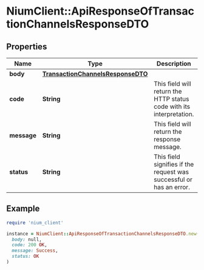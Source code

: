 # NiumClient::ApiResponseOfTransactionChannelsResponseDTO

## Properties

| Name | Type | Description | Notes |
| ---- | ---- | ----------- | ----- |
| **body** | [**TransactionChannelsResponseDTO**](TransactionChannelsResponseDTO.md) |  | [optional] |
| **code** | **String** | This field will return the HTTP status code with its interpretation. | [optional] |
| **message** | **String** | This field will return the response message. | [optional] |
| **status** | **String** | This field signifies if the request was successful or has an error. | [optional] |

## Example

```ruby
require 'nium_client'

instance = NiumClient::ApiResponseOfTransactionChannelsResponseDTO.new(
  body: null,
  code: 200 OK,
  message: Success,
  status: OK
)
```

